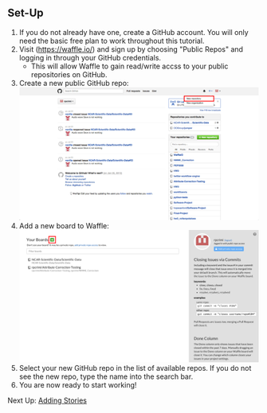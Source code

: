 ## Set-Up

1. If you do not already have one, create a GitHub account. You will only need the basic free plan to work throughout this tutorial. 
2. Visit (https://waffle.io/) and sign up by choosing "Public Repos" and logging in through your GitHub credentials. 
	- This will allow Waffle to gain read/write accss to your public repositories on GitHub.
3. Create a new public GitHub repo:
![Make new github repo](/images/gh_new_repo.png?raw=true "New GitHub Repo")
4. Add a new board to Waffle:
![Add new Waffle board](/images/w_homescreen.png?raw=true "New Waffle Board")
5. Select your new GitHub repo in the list of available repos. If you do not see the new repo, type the name into the search bar.
6. You are now ready to start working!

Next Up: [Adding Stories](https://github.com/rpcrimi/WaffleIO/blob/master/markdown/adding_stories.md)